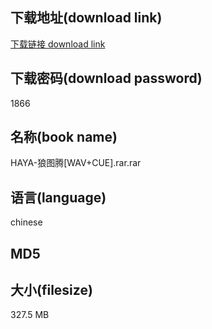 ## 下载地址(download link)
[下载链接 download link](https://voluble-croquembouche-d321dc.netlify.app/?s=HAYA-%E7%8B%BC%E5%9B%BE%E8%85%BE%5BWAV%2BCUE%5D.rar)

## 下载密码(download password)
1866

## 名称(book name)
HAYA-狼图腾[WAV+CUE].rar.rar

## 语言(language)
chinese

## MD5


## 大小(filesize)
327.5 MB
